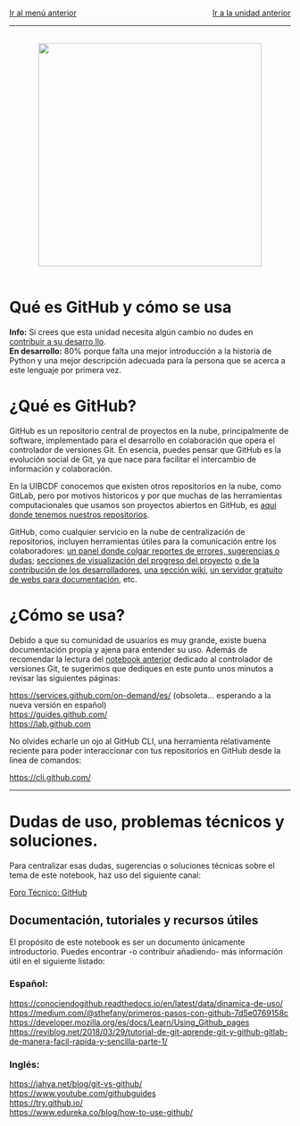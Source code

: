 <p style="text-align:left;">
   <a href="../README.md">Ir al menú anterior</a>
   <span style="float:right;">
        <a href="../Git/Git.md">Ir a la unidad anterior</a>
   </span>
</p>

-----

<br>
<center>
<img src="https://octodex.github.com/images/original.png" width="400">
</center>
<br>

# Qué es GitHub y cómo se usa

<div class="alert alert-info" role="alert">
<strong>Info:</strong> Si crees que esta unidad necesita algún cambio no dudes en <a href="../../../../UIBCDF-Academia/Como_contribuir/Como_contribuir.md" class="alert-link">contribuir a su desarro
llo</a>.
</div>

<div class="alert alert-danger" role="alert">
<strong>En desarrollo:</strong> 80% porque falta una mejor introducción a la historia de Python y
una mejor descripción adecuada para la persona que se acerca a este lenguaje por primera vez.
</div>



# ¿Qué es GitHub?

GitHub es un repositorio central de proyectos en la nube, principalmente de software, implementado para el desarrollo en colaboración que opera el controlador de versiones Git. En esencia, puedes pensar que GitHub es la evolución social de Git, ya que nace para facilitar el intercambio de información y colaboración.

En la UIBCDF conocemos que existen otros repositorios en la nube, como GitLab, pero por motivos historicos y por que muchas de las herramientas computacionales que usamos son proyectos abiertos en GitHub, es [aquí donde tenemos nuestros repositorios](https://github.com/uibcdf).

GitHub, como cualquier servicio en la nube de centralización de repositorios, incluyen herramientas útiles para la comunicación entre los colaboradores: [un panel donde colgar reportes de errores, sugerencias o dudas](https://github.com/uibcdf/Academia/issues); [secciones de visualización del progreso del proyecto](https://github.com/uibcdf/Academia/pulse) [o de la contribución de los desarrolladores](https://github.com/uibcdf/Academia/graphs/contributors), [una sección wiki](https://github.com/uibcdf/Academia/wiki), [un servidor gratuito de webs para documentación](https://pages.github.com/), etc. 

# ¿Cómo se usa?

Debido a que su comunidad de usuarios es muy grande, existe buena documentación propia y ajena para entender su uso. Además de recomendar la lectura del [notebook anterior](Git.ipynb) dedicado al controlador de versiones Git, te sugerimos que dediques en este punto unos minutos a revisar las siguientes páginas:

https://services.github.com/on-demand/es/  (obsoleta... esperando a la nueva versión en español)   
https://guides.github.com/   
https://lab.github.com    

No olvides echarle un ojo al GitHub CLI, una herramienta relativamente reciente para poder
interaccionar con tus repositorios en GitHub desde la linea de comandos:

https://cli.github.com/

---

# Dudas de uso, problemas técnicos y soluciones.

Para centralizar esas dudas, sugerencias o soluciones técnicas sobre el tema de este notebook, haz uso del siguiente canal:

[Foro Técnico: GitHub](https://github.com/uibcdf/Academia/issues/3)

## Documentación, tutoriales y recursos útiles

El propósito de este notebook es ser un documento únicamente introductorio. Puedes encontrar -o contribuir añadiendo- más información útil en el siguiente listado:

### Español:
https://conociendogithub.readthedocs.io/en/latest/data/dinamica-de-uso/  
https://medium.com/@sthefany/primeros-pasos-con-github-7d5e0769158c  
https://developer.mozilla.org/es/docs/Learn/Using_Github_pages  
https://reviblog.net/2018/03/29/tutorial-de-git-aprende-git-y-github-gitlab-de-manera-facil-rapida-y-sencilla-parte-1/  

### Inglés:
https://jahya.net/blog/git-vs-github/  
https://www.youtube.com/githubguides  
https://try.github.io/  
https://www.edureka.co/blog/how-to-use-github/  

